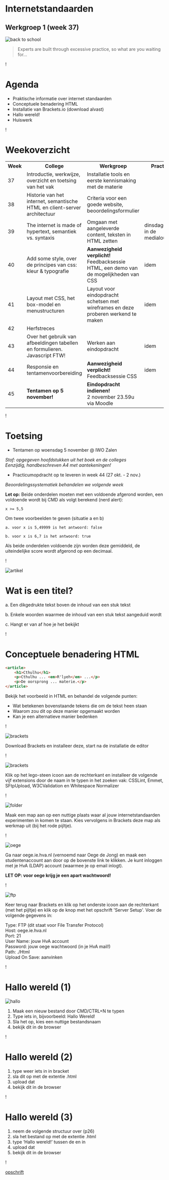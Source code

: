 # Internetstandaarden
## Werkgroep 1 (week 37)

![back to school](DeathtoStock_Wired5.jpg)
> Experts are built through excessive practice, so what are you waiting for…

!

# Agenda

- Praktische informatie over internet standaarden
- Conceptuele benadering HTML
- Installatie van Brackets.io (download alvast)
- Hallo wereld!
- Huiswerk

!

# Weekoverzicht

<table class="vakoverzicht">
  <tr>
    <th>Week</th>
    <th>College</th>
    <th>Werkgroep</th>
    <th>Practicum</th>
  </tr>
  <tr>
    <td>37</td>
    <td>Introductie, werkwijze, overzicht en toetsing van het vak</td>
    <td>Installatie tools en eerste kennismaking met de materie</td>
    <td class="empty" rowspan="2"></td>
  </tr>
  <tr>
    <td>38</td>
    <td>Historie van het internet, semantische HTML en client-server architectuur</td>
    <td>Criteria voor een goede website, beoordelingsformulier</td>
  </tr>
  <tr>
    <td>39</td>
    <td>The internet is made of hypertext, semantiek vs. syntaxis</td>
    <td>Omgaan met aangeleverde content, teksten in HTML zetten</td>
    <td>dinsdagochtend in de medialounge</td>
  </tr>
  <tr>
    <td>40</td>
    <td>Add some style, over de principes van css: kleur &amp; typografie</td>
    <td><strong>Aanwezigheid verplicht!</strong> Feedbacksessie HTML, een demo van de mogelijkheden van CSS</td>
    <td>idem</td>
  </tr>
  <tr>
    <td>41</td>
    <td>Layout met CSS, het box-model en menustructuren</td>
    <td>Layout voor eindopdracht schetsen met wireframes en deze proberen werkend te maken</td>
    <td>idem</td>
  </tr>
  <tr class="empty">
    <td>42</td>
    <td colspan="3">Herfstreces</td>
  </tr>
  <tr>
    <td>43</td>
    <td>Over het gebruik van afbeeldingen tabellen en formulieren. Javascript FTW!</td>
    <td>Werken aan eindopdracht</td>
    <td>idem</td>
  </tr>
  <tr>
    <td>44</td>
    <td>Responsie en tentamenvoorbereiding</td>
    <td><strong>Aanwezigheid verplicht!</strong> Feedbacksessie CSS</td>
    <td>idem</td>
  </tr>
  <tr>
    <td>45</td>
    <td><strong>Tentamen op 5 november!</strong></td>
    <td><strong>Eindopdracht indienen!</strong><br/>2 november 23.59u via Moodle</td>
  </tr>
</table>

!

# Toetsing
- Tentamen op woensdag 5 november @ IWO Zalen

_Stof: opgegeven hoofdstukken uit het boek en de colleges<br/>
Eenzijdig, handbeschreven A4 met aantekeningen!_

- Practicumopdracht op te leveren in week 44 (27 okt. - 2 nov.)

_Beoordelingssystematiek behandelen we volgende week_

**Let op:** Beide onderdelen moeten met een voldoende afgerond worden, een voldoende wordt bij CMD als volgt berekend (nerd alert):

    x >= 5,5

Om twee voorbeelden te geven (situatie a en b)

    a. voor x is 5,49999 is het antwoord: false

    b. voor x is 6,7 is het antwoord: true

Als beide onderdelen voldoende zijn worden deze gemiddeld, de uiteindelijke score wordt afgerond op een decimaal.

!

![artikel](alinea.png)
# Wat is een titel?


a.  Een dikgedrukte tekst boven de inhoud van een stuk tekst

b.  Enkele woorden waarmee de inhoud van een stuk tekst aangeduid wordt

c.  Hangt er van af hoe je het bekijkt

!

# Conceptuele benadering HTML
```HTML
<article>
    <h1>Cthulhu</h1>
    <p>Cthulhu ... <em>R'lyeh</em> ...</p>
    <p>De oorsprong ... materie.</p>
</article>
```
Bekijk het voorbeeld in HTML en behandel de volgende punten:

- Wat betekenen bovenstaande tekens die om de tekst heen staan
- Waarom zou dit op deze manier opgemaakt worden
- Kan je een alternatieve manier bedenken

!

![brackets](brackets.png)

Download Brackets en installeer deze, start na de installatie de editor

!

![brackets](plugins.png)

Klik op het lego-steen icoon aan de rechterkant en installeer de volgende vijf extensions door de naam in te typen in het zoeken vak: CSSLint, Emmet, SFtpUpload, W3CValidation en Whitespace Normalizer

!

![folder](folder.png)

Maak een map aan op een nuttige plaats waar al jouw internetstandaarden experimenten in komen te staan. Kies vervolgens in Brackets deze map als werkmap uit (bij het rode pijltje).

!

![oege](oege.png)

Ga naar oege.ie.hva.nl (vernoemd naar Oege de Jong) en maak een studentenaccount aan door op de bovenste link te klikken. Je kunt inloggen met je HvA (LDAP) account (waarmee je op email inlogt).

<strong>LET OP: voor oege krijg je een apart wachtwoord!</strong>

!

![ftp](ftp.png)

Keer terug naar Brackets en klik op het onderste icoon aan de rechterkant (met het pijltje) en klik op de knop met het opschrift 'Server Setup'. Voer de volgende gegevens in:

Type: FTP (dit staat voor File Transfer Protocol)<br/>
Host: oege.ie.hva.nl<br/>
Port: 21<br/>
User Name: jouw HvA account<br/>
Password: jouw oege wachtwoord (in je HvA mail!)<br/>
Path: ./Html<br/>
Upload On Save: aanvinken

!


# Hallo wereld (1)
![hallo](helloWorld.png)

1. Maak een nieuw bestand door CMD/CTRL+N te typen
2. Type iets in, bijvoorbeeld: Hallo Wereld!
3. Sla het op, kies een nuttige bestandsnaam
3. bekijk dit in de browser

!

# Hallo wereld (2)

1. type weer iets in in bracket
2. sla dit op met de extentie .html
3. upload dat
4. bekijk dit in de browser

! 

# Hallo wereld (3)

1. neem de volgende structuur over (p26)
2. sla het bestand op met de extentie .html
3. type ‘Hallo wereld!’ tussen de <body> en </body> in
4. upload dat
5. bekijk dit in de browser

!


[opschrift](http://www.link.com "beschrijving")
